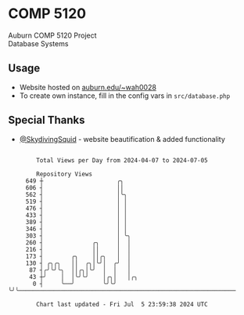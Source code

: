 # COMP 5120
Auburn COMP 5120 Project  
Database Systems

## Usage
- Website hosted on [auburn.edu/~wah0028](https://webhome.auburn.edu/~wah0028/)
- To create own instance, fill in the config vars in `src/database.php`

## Special Thanks
- [@SkydivingSquid](https://github.com/SkydivingSquid) - website beautification & added functionality

```

        Total Views per Day from 2024-04-07 to 2024-07-05

        Repository Views
     649 ┼                     ╭╮
     606 ┤                     ││
     562 ┤                     │╰╮
     519 ┤                     │ │
     476 ┤                     │ │
     433 ┤                     │ │
     389 ┤                     │ │
     346 ┤                     │ │
     303 ┤                     │ ╰╮
     260 ┤              ╭╮     │  │
     216 ┤              ││     │  │
     173 ┤        ╭╮    ││╭╮   │  │
     130 ┤ ╭╮╭╮   ││  ╭╮│╰╯│  ╭╯  │
      87 ┤╭╯╰╯╰╮  ││╭╮│╰╯  │  │   │
      43 ┼╯    │  │╰╯╰╯    │╭╮│   │╭╮
       0 ┤     ╰──╯        ╰╯╰╯   ╰╯╰──────────────────────────────────────────────────────────────

        Chart last updated - Fri Jul  5 23:59:38 2024 UTC
        
```
